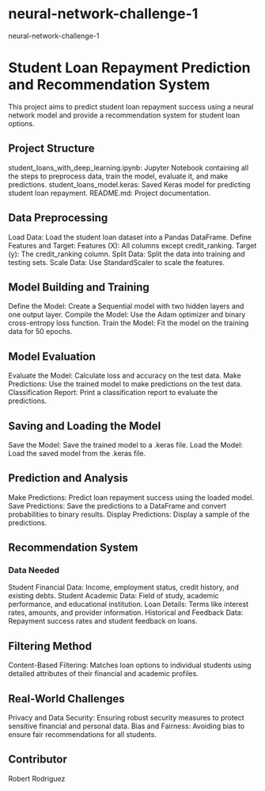 # neural-network-challenge-1
neural-network-challenge-1


# Student Loan Repayment Prediction and Recommendation System

This project aims to predict student loan repayment success using a neural network model and provide a recommendation system for student loan options.

## Project Structure

student_loans_with_deep_learning.ipynb: Jupyter Notebook containing all the steps to preprocess data, train the model, evaluate it, and make predictions.
student_loans_model.keras: Saved Keras model for predicting student loan repayment.
README.md: Project documentation.


## Data Preprocessing

Load Data: Load the student loan dataset into a Pandas DataFrame.
Define Features and Target:
Features (X): All columns except credit_ranking.
Target (y): The credit_ranking column.
Split Data: Split the data into training and testing sets.
Scale Data: Use StandardScaler to scale the features.

## Model Building and Training

Define the Model: Create a Sequential model with two hidden layers and one output layer.
Compile the Model: Use the Adam optimizer and binary cross-entropy loss function.
Train the Model: Fit the model on the training data for 50 epochs.

## Model Evaluation
Evaluate the Model: Calculate loss and accuracy on the test data.
Make Predictions: Use the trained model to make predictions on the test data.
Classification Report: Print a classification report to evaluate the predictions.

## Saving and Loading the Model
Save the Model: Save the trained model to a .keras file.
Load the Model: Load the saved model from the .keras file.

## Prediction and Analysis
Make Predictions: Predict loan repayment success using the loaded model.
Save Predictions: Save the predictions to a DataFrame and convert probabilities to binary results.
Display Predictions: Display a sample of the predictions.

## Recommendation System

### Data Needed

Student Financial Data: Income, employment status, credit history, and existing debts.
Student Academic Data: Field of study, academic performance, and educational institution.
Loan Details: Terms like interest rates, amounts, and provider information.
Historical and Feedback Data: Repayment success rates and student feedback on loans.

## Filtering Method

Content-Based Filtering: Matches loan options to individual students using detailed attributes of their financial and academic profiles.


## Real-World Challenges

Privacy and Data Security: Ensuring robust security measures to protect sensitive financial and personal data.
Bias and Fairness: Avoiding bias to ensure fair recommendations for all students.

## Contributor
Robert Rodriguez